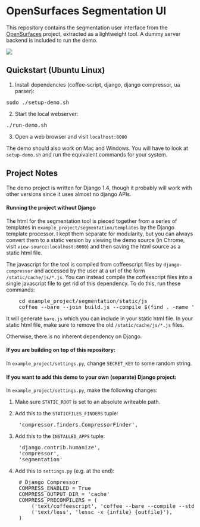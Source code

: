 # OpenSurfaces Segmentation UI
This repository contains the segmentation user interface from the
[OpenSurfaces](http://opensurfaces.cs.cornell.edu) project, extracted as a
lightweight tool.  A dummy server backend is included to run the demo.

![](https://github.com/seanbell/opensurfaces-segmentation-ui/blob/master/screenshot.png?raw=true)

## Quickstart (Ubuntu Linux)
1. Install dependencies (coffee-script, django, django compressor, ua parser):
<pre>
sudo ./setup-demo.sh
</pre>

2. Start the local webserver:
<pre>
./run-demo.sh
</pre>

3. Open a web browser and visit `localhost:8000`

The demo should also work on Mac and Windows.  You will have to look at
`setup-demo.sh` and run the equivalent commands for your system.

## Project Notes

The demo project is written for Django 1.4, though it probably will work with
other versions since it uses almost no django APIs.

#### Running the project without Django

The html for the segmentation tool is pieced together from a series of templates in
`example_project/segmentation/templates` by the Django template processor.  I
kept them separate for modularity, but you can always convert them to a static
version by viewing the demo source (in Chrome, visit
`view-source:localhost:8000`) and then saving the html source as a static html
file.

The javascript for the tool is compiled from coffeescript files by
`django-compressor` and accessed by the user at a url of the form
`/static/cache/js/*.js`.  You can instead compile the coffeescript files into a
single javascript file to get rid of this dependency.  To do this, run these
commands:
<pre>
	cd example_project/segmentation/static/js
	coffee --bare --join build.js --compile $(find . -name '*.coffee')
</pre>
It will generate `bare.js` which you can include in your static html file.
In your static html file, make sure to remove the old `/static/cache/js/*.js`
files.

Otherwise, there is no inherent dependency on Django.

#### If you are building on top of this repository:
In `example_project/settings.py`, change `SECRET_KEY` to some
random string.

#### If you want to add this demo to your own (separate) Django project:
In `example_project/settings.py`, make the following changes:

1. Make sure `STATIC_ROOT` is set to an absolute writeable path.

2. Add this to the `STATICFILES_FINDERS` tuple:
<pre>
	'compressor.finders.CompressorFinder',
</pre>

3. Add this to the `INSTALLED_APPS` tuple:
<pre>
	'django.contrib.humanize',
	'compressor',
	'segmentation'
</pre>

4. Add this to `settings.py` (e.g. at the end):
<pre>
	# Django Compressor
	COMPRESS_ENABLED = True
	COMPRESS_OUTPUT_DIR = 'cache'
	COMPRESS_PRECOMPILERS = (
		('text/coffeescript', 'coffee --bare --compile --stdio'),
		('text/less', 'lessc -x {infile} {outfile}'),
	)
</pre>
